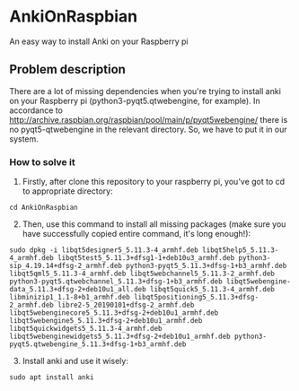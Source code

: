 # AnkiOnRaspbian

An easy way to install Anki on your Raspberry pi

## Problem description

There are a lot of missing dependencies when you're trying to install anki on your Raspberry pi (python3-pyqt5.qtwebengine, for example). In accordance to http://archive.raspbian.org/raspbian/pool/main/p/pyqt5webengine/ there is no pyqt5-qtwebengine in the relevant directory. So, we have to put it in our system.

### How to solve it

1. Firstly, after clone this repository to your raspberry pi, you've got to cd to appropriate directory:

```
cd AnkiOnRaspbian
```
2. Then, use this command to install all missing packages (make sure you have successfully copied entire command, it's long enough!):
```
sudo dpkg -i libqt5designer5_5.11.3-4_armhf.deb libqt5help5_5.11.3-4_armhf.deb libqt5test5_5.11.3+dfsg1-1+deb10u3_armhf.deb python3-sip_4.19.14+dfsg-2_armhf.deb python3-pyqt5_5.11.3+dfsg-1+b3_armhf.deb libqt5qml5_5.11.3-4_armhf.deb libqt5webchannel5_5.11.3-2_armhf.deb python3-pyqt5.qtwebchannel_5.11.3+dfsg-1+b3_armhf.deb libqt5webengine-data_5.11.3+dfsg-2+deb10u1_all.deb libqt5quick5_5.11.3-4_armhf.deb libminizip1_1.1-8+b1_armhf.deb libqt5positioning5_5.11.3+dfsg-2_armhf.deb libre2-5_20190101+dfsg-2_armhf.deb libqt5webenginecore5_5.11.3+dfsg-2+deb10u1_armhf.deb libqt5webengine5_5.11.3+dfsg-2+deb10u1_armhf.deb libqt5quickwidgets5_5.11.3-4_armhf.deb libqt5webenginewidgets5_5.11.3+dfsg-2+deb10u1_armhf.deb python3-pyqt5.qtwebengine_5.11.3+dfsg-1+b3_armhf.deb
```
3. Install anki and use it wisely:
```
sudo apt install anki
```
